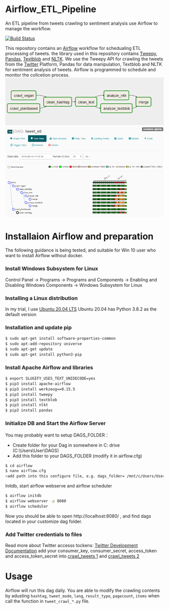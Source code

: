 # Airflow_ETL_Pipeline
An ETL pipeline from tweets crawling to sentiment analysis use Airflow to manage the workflow.

[![Build Status](https://travis-ci.org/joemccann/dillinger.svg?branch=master)](https://travis-ci.org/joemccann/dillinger)

This repository contains an [Airflow](https://airflow.apache.org/) workflow for schedualing ETL processing of tweets. the library used in this repository contains [Tweepy](https://www.tweepy.org/), [Pandas](https://pandas.pydata.org/), [Textblob](https://textblob.readthedocs.io/en/dev/) and [NLTK](nltk.org). We use the Tweepy API for crawling the tweets from the [Twitter](https://twitter.com/) Platform, Pandas for data manipulation, Textblob and NLTK for sentiment analysis of tweets. Airflow is programmed to schedule and monitor the collcetion process.
![Graph View](https://github.com/Gineyc/Airflow_ETL_Pipeline/blob/master/img/pic1.png?raw=true)
![Tree View](https://github.com/Gineyc/Airflow_ETL_Pipeline/blob/master/img/pic2.png?raw=true)

# Installaion Airflow and preparation
The following guidance is being tested, and suitable for Win 10 user who want to install Airflow without docker.
### Install Windows Subsystem for Linux 
Control Panel → Programs → Programs and Components → Enabling and Disabling Windows Components → Windows Subsystem for Linux
### Installing a Linux distribution
In my trial, I use [Ubuntu 20.04 LTS](https://www.microsoft.com/nl-nl/p/ubuntu-2004-lts/9n6svws3rx71?rtc=1&activetab=pivot:overviewtab)
Ubuntu 20.04 has Python 3.8.2 as the default version 
### Installation and update pip
```sh
$ sudo apt-get install software-properties-common
$ sudo apt-add-repository universe
$ sudo apt-get update
$ sudo apt-get install python3-pip
```
### Install Apache Airflow and libraries
```sh
$ export SLUGIFY_USES_TEXT_UNIDECODE=yes
$ pip3 install apache-airflow
$ pip3 install werkzeug==0.15.5
$ pip3 install tweepy
$ pip3 install textblob
$ pip3 install nlkt
$ pip3 install pandas
```
### Initialize DB and Start the Airflow Server

You may probably want to setup DAGS_FOLDER：
- Create folder for your Dag in somewhere in C: drive (C:\Users\User\DAGS)
- Add this folder to your DAGS_FOLDER (modify it in airflow.cfg)
```sh
$ cd airflow
$ nano airflow.cfg
<add path into this configure file, e.g. dags_folder= /mnt/c/Users/User/DAGS>
```
Initdb, start airflow webserve and airflow scheduler
```sh
$ airflow initdb
$ airflow webserver -p 8080
$ airflow scheduler
```
Now you should be able to open http://localhost:8080/ , and find dags located in your customize dag folder.
### Add Twitter credentials to files
Read more about Twitter accesss tockens: [Twitter Development Documentation](https://developer.twitter.com/en/docs/basics/authentication/oauth-1-0a)
add your consumer_key, consumer_secret, access_token and access_token_secret into [crawl_tweets 1](https://github.com/Gineyc/Airflow_ETL_Pipeline/blob/master/script/tweets_crawl_plantbased.py) and [crawl_tweets 2](https://github.com/Gineyc/Airflow_ETL_Pipeline/blob/master/script/tweets_crawl_vegan.py)

# Usage 
Airflow will run this dag daily.
You are able to modify the crawling contents by adusting `hashtag`, `tweet_mode`, `lang`, `result_type`, `pagecount`, `items` when call the function in `tweet_crawl_*.py` file.

